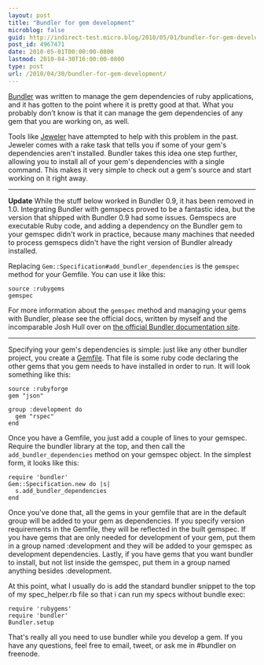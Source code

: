 ```yaml
---
layout: post
title: "Bundler for gem development"
microblog: false
guid: http://indirect-test.micro.blog/2010/05/01/bundler-for-gem-development/
post_id: 4967471
date: 2010-05-01T00:00:00-0800
lastmod: 2010-04-30T16:00:00-0800
type: post
url: /2010/04/30/bundler-for-gem-development/
---
```

[Bundler](http://gembundler.com) was written to manage the gem dependencies of ruby applications, and it has gotten to the point where it is pretty good at that. What you probably don't know is that it can manage the gem dependencies of any gem that you are working on, as well.

Tools like [Jeweler](http://github.com/technicalpickles/jeweler) have attempted to help with this problem in the past. Jeweler comes with a rake task that tells you if some of your gem's dependencies aren't installed. Bundler takes this idea one step further, allowing you to install all of your gem's dependencies with a single command. This makes it very simple to check out a gem's source and start working on it right away.

------------------

**Update** While the stuff below worked in Bundler 0.9, it has been removed in 1.0. Integrating Bundler with gemspecs proved to be a fantastic idea, but the version that shipped with Bundler 0.9 had some issues. Gemspecs are executable Ruby code, and adding a dependency on the Bundler gem to your gemspec didn't work in practice, because many machines that needed to process gemspecs didn't have the right version of Bundler already installed.

Replacing `Gem::Specification#add_bundler_dependencies` is the `gemspec` method for your Gemfile. You can use it like this:

    source :rubygems
    gemspec

For more information about the `gemspec` method and managing your gems with Bundler, please see the official docs, written by myself and the incomparable Josh Hull over on [the official Bundler documentation site](http://gembundler.com/rubygems.html).

------------------

Specifying your gem's dependencies is simple: just like any other bundler project, you create a [Gemfile](http://gembundler.com/gemfile.html). That file is some ruby code declaring the other gems that you gem needs to have installed in order to run. It will look something like this:

    source :rubyforge
    gem "json"

    group :development do
      gem "rspec"
    end

Once you have a Gemfile, you just add a couple of lines to your gemspec. Require the bundler library at the top, and then call the `add_bundler_dependencies` method on your gemspec object. In the simplest form, it looks like this:

    require 'bundler'
    Gem::Specification.new do |s|
      s.add_bundler_dependencies
    end

Once you've done that, all the gems in your gemfile that are in the default group will be added to your gem as dependencies. If you specify version requirements in the Gemfile, they will be reflected in the built gemspec. If you have gems that are only needed for development of your gem, put them in a group named :development and they will be added to your gemspec as development dependencies. Lastly, if you have gems that you want bundler to install, but not list inside the gemspec, put them in a group named anything besides :development.

At this point, what I usually do is add the standard bundler snippet to the top of my spec_helper.rb file so that i can run my specs without bundle exec:

    require 'rubygems'
    require 'bundler'
    Bundler.setup

That's really all you need to use bundler while you develop a gem. If you have any questions, feel free to email, tweet, or ask me in #bundler on freenode.

